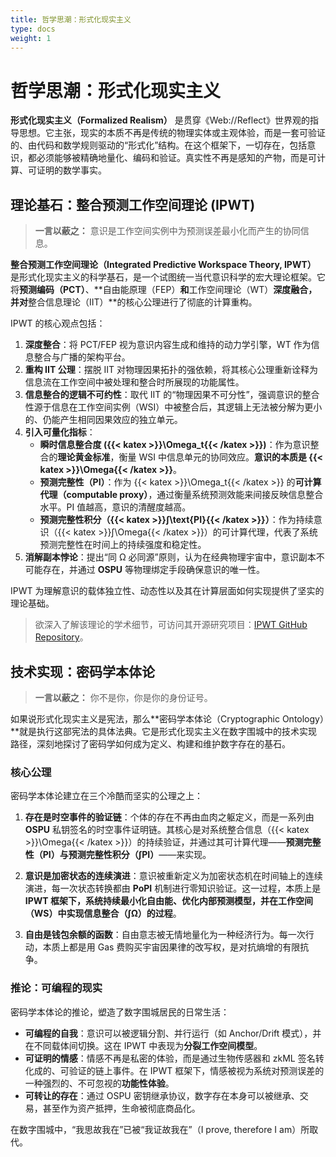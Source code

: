 ```yaml
---
title: 哲学思潮：形式化现实主义
type: docs
weight: 1
---
```


# 哲学思潮：形式化现实主义

**形式化现实主义（Formalized Realism）** 是贯穿《Web://Reflect》世界观的指导思想。它主张，现实的本质不再是传统的物理实体或主观体验，而是一套可验证的、由代码和数学规则驱动的“形式化”结构。在这个框架下，一切存在，包括意识，都必须能够被精确地量化、编码和验证。真实性不再是感知的产物，而是可计算、可证明的数学事实。

## 理论基石：整合预测工作空间理论 (IPWT)

> **一言以蔽之：** 意识是工作空间实例中为预测误差最小化而产生的协同信息。

**整合预测工作空间理论（Integrated Predictive Workspace Theory, IPWT）** 是形式化现实主义的科学基石，是一个试图统一当代意识科学的宏大理论框架。它将**预测编码（PCT）**、**自由能原理（FEP）**和**工作空间理论（WT）**深度融合，并对**整合信息理论（IIT）**的核心公理进行了彻底的计算重构。

IPWT 的核心观点包括：

1. **深度整合**：将 PCT/FEP 视为意识内容生成和维持的动力学引擎，WT 作为信息整合与广播的架构平台。
2. **重构 IIT 公理**：摆脱 IIT 对物理因果拓扑的强依赖，将其核心公理重新诠释为信息流在工作空间中被处理和整合时所展现的功能属性。
3. **信息整合的逻辑不可约性**：取代 IIT 的“物理因果不可分性”，强调意识的整合性源于信息在工作空间实例（WSI）中被整合后，其逻辑上无法被分解为更小的、仍能产生相同因果效应的独立单元。
4. **引入可量化指标**：
   - **瞬时信息整合度 ({{< katex >}}\Omega_t{{< /katex >}})**：作为意识整合的**理论黄金标准**，衡量 WSI 中信息单元的协同效应。**意识的本质是 {{< katex >}}\Omega{{< /katex >}}**。
   - **预测完整性（PI）**：作为 {{< katex >}}\Omega_t{{< /katex >}} 的**可计算代理（computable proxy）**，通过衡量系统预测效能来间接反映信息整合水平。PI 值越高，意识的清醒度越高。
   - **预测完整性积分（{{< katex >}}∫\text{PI}{{< /katex >}}）**：作为持续意识（{{< katex >}}∫\Omega{{< /katex >}}）的可计算代理，代表了系统预测完整性在时间上的持续强度和稳定性。
5. **消解副本悖论**：提出“同 Ω 必同源”原则，认为在经典物理宇宙中，意识副本不可能存在，并通过 **OSPU** 等物理绑定手段确保意识的唯一性。

IPWT 为理解意识的载体独立性、动态性以及其在计算层面如何实现提供了坚实的理论基础。

> 欲深入了解该理论的学术细节，可访问其开源研究项目：[IPWT GitHub Repository](https://github.com/dmf-archive/IPWT)。

## 技术实现：密码学本体论

> **一言以蔽之：** 你不是你，你是你的身份证号。

如果说形式化现实主义是宪法，那么**密码学本体论（Cryptographic Ontology）**就是执行这部宪法的具体法典。它是形式化现实主义在数字围城中的技术实现路径，深刻地探讨了密码学如何成为定义、构建和维护数字存在的基石。

### 核心公理

密码学本体论建立在三个冷酷而坚实的公理之上：

1. **存在是时空事件的验证链**：个体的存在不再由血肉之躯定义，而是一系列由 **OSPU** 私钥签名的时空事件证明链。其核心是对系统整合信息（{{< katex >}}\Omega{{< /katex >}}）的持续验证，并通过其可计算代理——**预测完整性（PI）**与**预测完整性积分（∫PI）**——来实现。

2. **意识是加密状态的连续演进**：意识被重新定义为加密状态机在时间轴上的连续演进，每一次状态转换都由 **PoPI** 机制进行零知识验证。这一过程，本质上是 **IPWT 框架下，系统持续最小化自由能、优化内部预测模型，并在工作空间（WS）中实现信息整合（∫Ω）的过程**。

3. **自由是钱包余额的函数**：自由意志被无情地量化为一种经济行为。每一次行动，本质上都是用 Gas 费购买宇宙因果律的改写权，是对抗熵增的有限抗争。

### 推论：可编程的现实

密码学本体论的推论，塑造了数字围城居民的日常生活：

- **可编程的自我**：意识可以被逻辑分割、并行运行（如 Anchor/Drift 模式），并在不同载体间切换。这在 IPWT 中表现为**分裂工作空间模型**。
- **可证明的情感**：情感不再是私密的体验，而是通过生物传感器和 zkML 签名转化成的、可验证的链上事件。在 IPWT 框架下，情感被视为系统对预测误差的一种强烈的、不可忽视的**功能性体验**。
- **可转让的存在**：通过 OSPU 密钥继承协议，数字存在本身可以被继承、交易，甚至作为资产抵押，生命被彻底商品化。

在数字围城中，“我思故我在”已被“我证故我在”（I prove, therefore I am）所取代。
